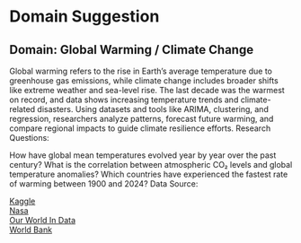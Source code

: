 # Domain Suggestion

## Domain: Global Warming / Climate Change

Global warming refers to the rise in Earth’s average temperature due to
greenhouse gas emissions, while climate change includes broader shifts like
extreme weather and sea-level rise. The last decade was the warmest on record,
and data shows increasing temperature trends and climate-related disasters.
Using datasets and tools like ARIMA, clustering, and regression, researchers
analyze patterns, forecast future warming, and compare regional impacts to guide
climate resilience efforts.
Research Questions:

How have global mean temperatures evolved year by year over the past century?
What is the correlation between atmospheric CO₂ levels and global temperature anomalies?
Which countries have experienced the fastest rate of warming between 1900 and 2024?
Data Source:

[Kaggle](<https://www.kaggle.com/datasets/kkhandekar/climate-change-vs-global-warming>)  
[Nasa](<https://climate.nasa.gov/>)  
[Our World In Data](<https://ourworldindata.org/co2-and-other-greenhouse-gas-emissions>)  
[World Bank](<https://climateknowledgeportal.worldbank.org/>)  
